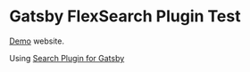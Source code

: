 # Gatsby FlexSearch Plugin Test

<a href="https://flexsearch-test.pages.dev/" target="_blank">Demo</a> website.

Using <a href="https://www.gatsbyjs.com/plugins/gatsby-plugin-flexsearch/" target="_blank">Search Plugin for Gatsby</a>